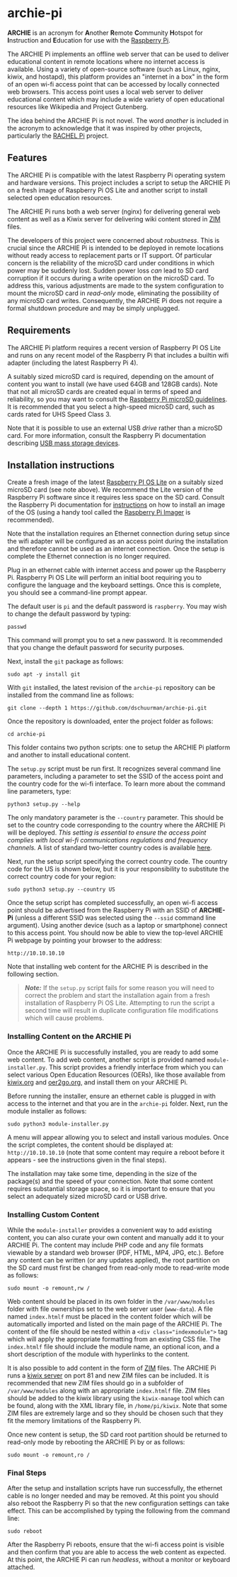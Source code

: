 # archie-pi

**ARCHIE** is an acronym for **A**nother **R**emote **C**ommunity **H**otspot for **I**nstruction 
and **E**ducation for use with the [Raspberry Pi](https://www.raspberrypi.org).

The ARCHIE Pi implements an offline web server that can be used to deliver educational content 
in remote locations where no internet access is available. Using a variety of open-source software 
(such as Linux, nginx, kiwix, and hostapd), this platform provides an "internet in a box" in the form of an
open wi-fi access point that can be accessed by locally connected web browsers.
This access point uses a local web server to deliver educational content which may
include a wide variety of open educational resources like Wikipedia and Project Gutenberg.

The idea behind the ARCHIE Pi is not novel. The word *another* is included in the acronym to
acknowledge that it was inspired by other projects, particularly the 
[RACHEL Pi](http://rachelfriends.org/rachel-pi-howto.html) project.

## Features

The ARCHIE Pi is compatible with the latest Raspberry Pi operating system and hardware versions.
This project includes a script to setup the ARCHIE Pi on a fresh image of Raspberry Pi OS Lite and
another script to install selected open education resources.

The ARCHIE Pi runs both a web server (nginx) for delivering general web content as well as a Kiwix 
server for delivering wiki content stored in [ZIM](https://wiki.openzim.org/wiki/OpenZIM) files.

The developers of this project were concerned about *robustness*. This is crucial since the ARCHIE Pi
is intended to be deployed in remote locations without ready access to replacement parts or IT support.
Of particular concern is the reliability of the microSD card under conditions
in which power may be suddenly lost. Sudden power loss *can* lead to SD card corruption if it
occurs during a write operation on the microSD card.
To address this, various adjustments are made to the system configuration to mount the 
microSD card in *read-only* mode, eliminating the possibility of any microSD card writes.
Consequently, the ARCHIE Pi does not require a formal shutdown procedure and may be simply
unplugged.

## Requirements

The ARCHIE Pi platform requires a recent version of Raspberry PI OS Lite 
and runs on any recent model of the Raspberry Pi that includes a builtin wifi adapter (including the latest Raspberry Pi 4).

A suitably sized microSD card is required, depending on the amount of content you want to install
(we have used 64GB and 128GB cards).
Note that not all microSD cards are created equal in terms of speed and reliability, so you may want to consult the 
[Raspberry Pi microSD guidelines](https://www.raspberrypi.org/documentation/installation/sd-cards.md).
It is recommended that you select a high-speed microSD card, such as cards rated for UHS Speed Class 3.

Note that it is possible to use an external USB *drive* rather than a microSD card. 
For more information, consult the Raspberry Pi documentation describing 
[USB mass storage devices](https://www.raspberrypi.org/documentation/hardware/raspberrypi/bootmodes/msd.md).

## Installation instructions

Create a fresh image of the latest 
[Raspberry PI OS Lite](https://www.raspberrypi.org/software/operating-systems/)
on a suitably sized microSD card (see note above). We recommend the Lite version
of the Raspberry Pi software since it requires less space on the SD card. 
Consult the Raspberry Pi documentation for 
[instructions](https://www.raspberrypi.org/software/) 
on how to install an image of the OS (using a handy tool called the
[Raspberry Pi Imager](https://www.raspberrypi.com/news/raspberry-pi-imager-imaging-utility/) is recommended).

Note that the installation requires an Ethernet connection during setup since the wifi adapter 
will be configured as an access point during the installation and therefore cannot be used as an
internet connection. Once the setup is complete the Ethernet connection is no longer required.

Plug in an ethernet cable with internet access and power up the Raspberry Pi.
Raspberry Pi OS Lite will perform an initial boot requiring you to configure
the language and the keyboard settings. Once this is complete, you should see a command-line prompt appear.

The default user is `pi` and the default password is `raspberry`. 
You may wish to change the default password by typing:
```
passwd
```
This command will prompt you to set a new password.
It is recommended that you change the default password for security purposes.

Next, install the `git` package as follows:
```
sudo apt -y install git
```
With `git` installed, the latest revision of the `archie-pi` repository can 
be installed from the command line as follows:
```
git clone --depth 1 https://github.com/dschuurman/archie-pi.git
```
Once the repository is downloaded, enter the project folder as follows:
```
cd archie-pi
```
This folder contains two python scripts: one to setup the ARCHIE Pi platform
and another to install educational content.

The `setup.py` script must be run first. It recognizes several command line parameters, 
including a parameter to set the SSID of the access point and the
country code for the wi-fi interface.
To learn more about the command line parameters, type:
```
python3 setup.py --help
```
The only mandatory parameter is the `--country` parameter. 
This should be set to the country code corresponding
to the country where the ARCHIE Pi will be deployed. *This setting is essential to ensure
the access point complies with local wi-fi communications regulations and
frequency channels.* A list of standard two-letter country codes is available 
[here](https://en.wikipedia.org/wiki/ISO_3166-1_alpha-2).

Next, run the setup script specifying the correct country code. The country code for the US is shown below, 
but it is your responsibility to substitute the correct country code for your region:
```
sudo python3 setup.py --country US
```

Once the setup script has completed successfully, an open wi-fi access point should 
be advertised from the Raspberry Pi with an SSID of **ARCHIE-Pi** (unless a different SSID was selected using 
the `--ssid` command line argument). 
Using another device (such as a laptop or smartphone) connect to this access point.
You should now be able to view the top-level ARCHIE Pi webpage by pointing your browser to the address: 
```
http://10.10.10.10
```
Note that installing web content for the ARCHIE Pi is described in the following section.
> ***Note:***
> If the `setup.py` script fails for some reason you will need to correct the problem and start the installation again
> from a fresh installation of Raspberry Pi OS Lite. Attempting to run the script a second
> time will result in duplicate configuration file modifications which will cause problems.

### Installing Content on the ARCHIE Pi

Once the ARCHIE Pi is successfully installed, you are ready to add some web content. 
To add web content, another script is provided named `module-installer.py`.
This script provides a friendly interface from which you can select various 
Open Education Resources (OERs), like those available from [kiwix.org](https://www.kiwix.org/)
and [oer2go.org](http://oer2go.org/), and install them on your ARCHIE Pi.

Before running the installer, ensure an ethernet cable is plugged in with access
to the internet and that you are in the `archie-pi` folder. 
Next, run the module installer as follows:
```
sudo python3 module-installer.py
```
A menu will appear allowing you to select and install various modules. 
Once the script completes, the content should be displayed at: `http://10.10.10.10`
(note that some content may require a reboot before it appears - see the instructions given in the final steps).

The installation may take some time, depending in the size of the package(s)
and the speed of your connection. 
Note that some content requires substantial storage space,
so it is important to ensure that you select an adequately sized microSD card or
USB drive.

### Installing Custom Content

While the `module-installer` provides a convenient way to add existing content, 
you can also curate your own content and manually add it to your ARCHIE Pi. 
The content may include PHP code and any file formats viewable by a standard 
web browser (PDF, HTML, MP4, JPG, etc.). 
Before any content can be written (or any updates applied), the root partition 
on the SD card must first be changed from read-only mode to read-write mode as follows:
```
sudo mount -o remount,rw /
```
Web content should be placed in its own folder in the `/var/www/modules` folder 
with file ownerships set to the web server user (`www-data`).
A file named `index.htmlf` must be placed in the content folder which will be automatically 
imported and listed on the main page of the ARCHIE Pi. The content of the file should be 
nested within a `<div class="indexmodule">` tag which will apply the appropriate formatting
from an existing CSS file. The `index.htmlf` file should include the module name, 
an optional icon, and a short description of the module with hyperlinks to the content.

It is also possible to add content in the form of [ZIM](https://wiki.openzim.org/wiki/OpenZIM) files.
The ARCHIE Pi runs a [kiwix server](https://wiki.kiwix.org/wiki/Kiwix-serve) on port 81 and new ZIM
files can be included. It is recommended that new ZIM files should go in a subfolder of `/var/www/modules` 
along with an appropriate `index.htmlf` file. ZIM files should be added to the kiwix library using 
the `kiwix-manage` tool which can be found, along with the XML library file, in `/home/pi/kiwix`.
Note that some ZIM files are extremely large and so they should be chosen such that they fit the
memory limitations of the Raspberry Pi.

Once new content is setup, the SD card root partition should be returned to read-only
mode by rebooting the ARCHIE Pi by or as follows:
```
sudo mount -o remount,ro /
```
### Final Steps

After the setup and installation scripts have run successfully,
the ethernet cable is no longer needed and may be removed. 
At this point you should also reboot the Raspberry Pi so that the 
new configuration settings can take effect. This can
be accomplished by typing the following from the command line:
```
sudo reboot
```
After the Raspberry Pi reboots, ensure that the wi-fi access point is visible 
and then confirm that you are able to access the web content as expected.
At this point, the ARCHIE Pi can run *headless*, without a monitor or
keyboard attached.